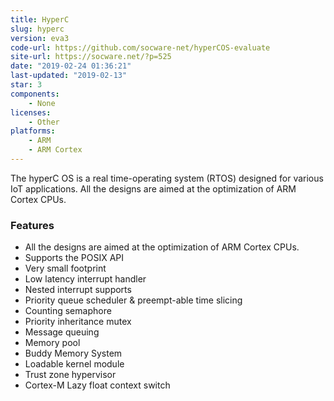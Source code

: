 ```yaml
---
title: HyperC
slug: hyperc
version: eva3
code-url: https://github.com/socware-net/hyperCOS-evaluate
site-url: https://socware.net/?p=525
date: "2019-02-24 01:36:21"
last-updated: "2019-02-13"
star: 3
components:
    - None
licenses:
    - Other
platforms:
    - ARM
    - ARM Cortex
---
```

The hyperC OS is a real time-operating system (RTOS) designed for various IoT applications. All the designs are aimed at the optimization of ARM Cortex CPUs. 

<!--more-->

### Features

- All the designs are aimed at the optimization of ARM Cortex CPUs. 
- Supports the POSIX API
- Very small footprint
- Low latency interrupt handler
- Nested interrupt supports
- Priority queue scheduler & preempt-able time slicing
- Counting semaphore
- Priority inheritance mutex
- Message queuing
- Memory pool
- Buddy Memory System
- Loadable kernel module
- Trust zone hypervisor
- Cortex-M Lazy float context switch

<!--github-projects-->

